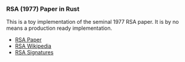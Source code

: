 ### RSA (1977) Paper in Rust

This is a toy implementation of the seminal 1977 RSA paper. It is by no means a production ready implementation. 

- [RSA Paper](https://people.csail.mit.edu/rivest/Rsapaper.pdf)
- [RSA Wikipedia](https://en.wikipedia.org/wiki/RSA_(cryptosystem))
- [RSA Signatures](https://cryptobook.nakov.com/digital-signatures/rsa-signatures)